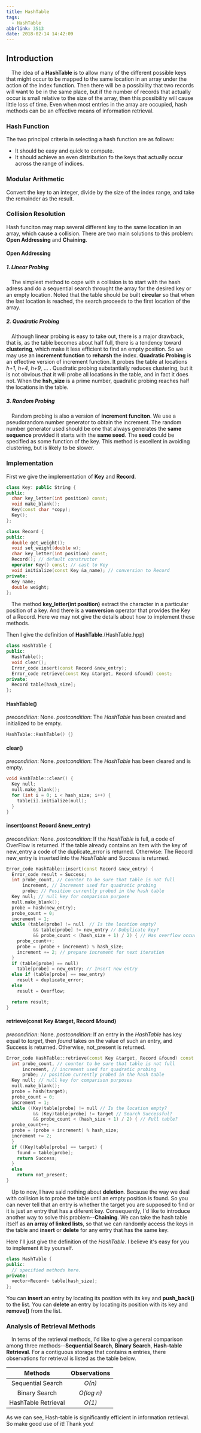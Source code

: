 ```yaml
---
title: HashTable
tags:
  - HashTable
abbrlink: 3513
date: 2018-02-14 14:42:09
---
```

## Introduction
&emsp;The idea of a **HashTable** is to allow many of the different possible keys that might occur to be mapped to the same location in an array under the action of the index function. Then there will be a possibility that two records will want to be in the same place, but if the number of records that actually occur is small relative to the size of the array, then this possibility will cause little loss of time. Even when most entries in the array are occupied, hash methods can be an effective means of information retrieval.
<!-- more -->

### Hash Function
The two principal criteria in selecting a hash function are as follows:
  + It should be easy and quick to compute.
  + It should achieve an even distribution fo the keys that actually occur across the range of indices.

### Modular Arithmetic
Convert the key to an integer, divide by the size of the index range, and take the remainder as the result.

### Collision Resolution
Hash funciton may map several different key  to the same location in an array, which cause a collision. There are two main solutions to this problem: **Open Addressing** and **Chaining**.
#### Open Addressing
##### 1. Linear Probing
&emsp;The simplest method to cope with a collision is to start with the hash adress and do a sequential search throught the array for the desired key or an empty location. Noted that the table should be built **circular** so that when the last location is reached, the search proceeds to the first location of the array.
##### 2. Quadratic Probing
&emsp;Although linear probing is easy to take out, there is a major drawback, that is, as the table becomes about half full, there is a tendency toward **clustering**, which make it less efficient to find an empty position. So we may use an **increment function** to **reharsh** the index. **Quadratic Probing** is an effective version of increment function. It probes the table at locations *h+1*, *h+4*, *h+9*, ... .
Quadratic probing substantially reduces clustering, but it is not obvious that it will probe all locations in the table, and in fact it does not. When the **hsh_size** is a prime number, quadratic probing reaches half the locations in the table.
##### 3. Random Probing
&emsp;Random probing is also a version of **increment funciton**. We use a pseudorandom number generator to obtain the increment. The random number generator used should be one that always generates the **same sequence** provided it starts with the **same seed**. The **seed** could be specified as some function of the key. This method is excellent in avoiding clustering, but is likely to be slower.

### Implementation
First we give the implementation of **Key** and **Record**.
```C++
class Key: public String {
public:
  char key_letter(int position) const;
  void make_blank();
  Key(const char *copy);
  Key();
};

class Record {
public:
  double get_weight();
  void set_weight(double w);
  char key_letter(int position) const;
  Record(); // default constructor
  operator Key() const; // cast to Key
  void initialize(const Key &a_name); // conversion to Record
private:
  Key name;
  double weight;
};
```
&emsp;The method **key_letter(int position)** extract the character in a particular position of a key. And there is a **vonversion** operator that provides the Key of a Record. Here we may not give the details about how to implement these methods.

Then I give the definition of **HashTable**.(HashTable.hpp)
```C++
class HashTable {
public:
  HashTable();
  void clear();
  Error_code insert(const Record &new_entry);
  Error_code retrieve(const Key &target, Record &found) const;
private:
  Record table[hash_size];
};
```

#### HashTable()
*precondition*: None.
*postcondition*: The *HashTable* has been created and initialized to be empty.
```C++
HashTable::HashTable() {}
```

#### clear()
*precondition*: None.
*postcondition*: The *HashTable* has been cleared and is empty.
```C++
void HashTable::clear() {
  Key null;
  null.make_blank();
  for (int i = 0; i < hash_size; i++) {
    table[i].initialize(null);
  }
}
```

#### insert(**const** Record &new_entry)
*precondition*: None.
*postcondition*: If the *HashTable* is full, a code of OverFlow is returned. If the table already contains an item with the key of new_entry a code of the duplicate_error is returned. Otherwise: The Record new_entry is inserted into the *HashTable* and Success is returned.
```C++
Error_code HashTable::insert(const Record &new_entry) {
  Error_code result = Success;
  int probe_count, // Counter to be sure that table is not full
      increment, // Increment used for quadratic probing
      probe; // Position currently probed in the hash table
  Key null; // null key for comparison purpose
  null.make_blank();
  probe = hash(new_entry);
  probe_count = 0;
  increment = 1;
  while (table[probe] != null  // Is the location empty?
          && table[probe] != new_entry // Dubplicate key?
          && probe_count < (hash_size + 1) / 2) { // Has overflow occurred?
    probe_count++;
    probe = (probe + increment) % hash_size;
    increment += 2; // prepare increment for next iteration
  }
  if (table[probe] == null)
    table[probe] = new_entry; // Insert new entry
  else if (table[probe] == new_entry)
    result = duplicate_error;
  else
    result = Overflow;

  return result;
}
```

#### retrieve(**const** Key &target, Record &found)
*precondition*: None.
*postcondition*: If an entry in the *HashTable* has key equal to *target*, then *found* takes on the value of such an entry, and Success is returned. Otherwise, not_present is returned.
```C++
Error_code HashTable::retrieve(const Key &target, Record &found) const {
  int probe_count, // counter to be sure that table is not full
      increment, // increment used for quadratic probing
      probe; // position currently probed in the hash table
  Key null; // null key for comparison purposes
  null.make_blank();
  probe = hash(target);
  probe_count = 0;
  increment = 1;
  while ((Key)table[probe] != null // Is the location empty?
          && (Key)table[probe] != target // Search Successful?
          && probe_count < (hash_size + 1) / 2) { // Full table?
  probe_count++;
  probe = (probe + increment) % hash_size;
  increment += 2;
  }
  if ((Key)table[probe] == target) {
    found = table[probe];
    return Success;
  }
  else
    return not_present;
}
```
&emsp;Up to now, I have said nothing about **deletion**. Because the way we deal with collision is to probe the table until an empty position is found. So you can never tell that an entry is whether the target you are supposed to find or it is just an entry that has a diferent key. Consequently, I'd like to introduce another way to solve this problem--**Chaining**.
We can take the hash table itself as **an array of linked lists**, so that we can randomly access the keys in the table and **insert** or **delete** for any entry that has the same key.

Here I'll just give the definition of the *HashTable*. I believe it's easy for you to implement it by yourself.
```C++
class HashTable {
public:
  // specified methods here.
private:
  vector<Record> table[hash_size];
};
```
You can **insert** an entry by locating its position with its key and **push_back()** to the list.
You can **delete** an entry by locating its position with its key and **remove()** from the list.

### Analysis of Retrieval Methods
&emsp;In terns of the retrieval methods, I'd like to give a general comparison among three methods--**Sequential Search**, **Binary Search**, **Hash-table Retrieval**.
For a contiguous storage that contains **n** entries, there observations for retrieval is listed as the table below.

|      Methods      |Observations|
|:-----------------:|:----------:|
| Sequential Search |   *O(n)*   |
|   Binary Search   | *O(log n)* |
|HashTable Retrieval|   *O(1)*   |

As we can see, Hash-table is significantly efficient in information retrieval. So make good use of it! Thank you!
